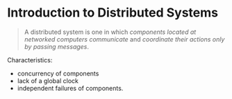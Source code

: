 # Introduction to Distributed Systems

>A distributed system is one in which *components located at networked computers communicate* and *coordinate their actions only by passing messages*.

Characteristics:

* concurrency of components
* lack of a global clock
* independent failures of components.
